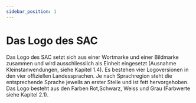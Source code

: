 ```yaml
---
sidebar_position: 1
---
```


# Das Logo des SAC

Das Logo des SAC setzt sich aus
einer Wortmarke und einer
Bildmarke zusammen und wird
ausschliesslich als Einheit
eingesetzt (Ausnahme
Kleinstanwendungen, siehe Kapitel
1.4). Es bestehen vier
Logoversionen in den vier offiziellen
Landessprachen. Je nach
Sprachregion steht die
entsprechende Sprache jeweils an
erster Stelle und ist fett
hervorgehoben. Das Logo besteht
aus den Farben Rot,Schwarz,
Weiss und Grau (Farbwerte siehe
Kapitel 2.1).
